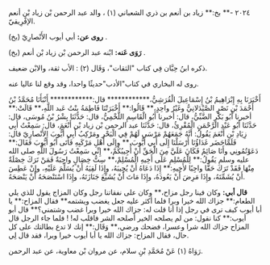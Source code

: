 ٢٠٢٤ -** بخ:** زياد بن أنعم بن ذري الشعباني (١) ، والد عبد الرحمن بْن زياد بْن أنعم الإفْرِيقيّ.

**روى عن:** أبي أيوب الأَنْصارِيّ (بخ) .

**رَوَى عَنه:** ابْنه عبد الرحمن بْن زياد بْن أنعم (بخ) .

ذكره ابنُ حِبَّان فِي كتاب "الثقات"، وَقَال (٢) : الأب ثقة، والابْن ضعيف.

روى له البخاري في كتاب"الأدب"حديثًا واحدا، وقد وقع لنا عاليا عنه.

أَخْبَرَنَا بِهِ إِبْرَاهِيمُ بْنُ إِسْمَاعِيلَ الْقُرَشِيُّ،************ قال:************ أَنْبَأَنَا مُحَمَّدُ بْنُ أَحْمَدَ بْنِ نَصْرٍ الصَّيْدَلانِيُّ وغَيْرُ واحِدٍ،** قَالُوا:** أَخْبَرَتْنَا فَاطِمَةُ بِنْتُ عَبد اللَّهِ،** قَالَتْ:** أخبرنا أَبُو بَكْرٍ الضَّبِّيُّ، قال: أخبرنا أَبُو الْقَاسِمِ اللَّخْمِيُّ، قال: حَدَّثَنَا بِشْرُ بْنُ مُوسَى، قال: حَدَّثَنَا أَبُو عَبْدِ الرَّحْمَنِ الْمُقْرِئُ، قال: حَدَّثَنَا عبد الرحمن بْن زياد بْن أَنْعَمَ، قال: سَمِعْتُ أَبِي زِيَادِ بْنِ أَنْعَمَ يَقُولُ: أَنَّهُ جَمَعَهُمْ مَرْسَى لَهُمْ فِي الْبَحْرِ ومَرْكِبُ أَبِي أَيُّوبَ الأَنْصارِيّ قال: فَلَمَّاحَضَر غَدَاؤُنَا أَرْسَلْنَا إِلَى أَبِي أَيُّوبَ،** وإِلَى أَهْلِ مَرْكَبِهِ فَأَتَى أَبُو أَيُّوبَ فَقَالَ:** دَعَوْتُمُونِي وأَنَا صَائِمٌ فَكَانَ عَلَيَّ مِنَ الْحَقِّ أَنْ أُجِيبُكُمْ،** إِنِّي سَمِعْتُ رَسُولَ اللَّهِ صلى الله عليه وسلم يَقُولُ:** لِلْمُسْلِمِ عَلَى أَخِيهِ الْمُسْلِمْ،** سِتُّ خِصَالٍ واجِبَةٌ فَمَنْ تَرَكَ خِصْلَةٌ مِنْهَا فَقَدْ تَرَكَ حَقًّا واجِبًا لأَخِيهِ:** إِذَا دَعَاهُ أَنْ يُجِيبَهُ، وإِذَا لَقِيَهُ أَنْ يُسَلِّمَ عَلَيْهِ، وإِنْ عَطِسَ أَنْ يُشَمِّتَهُ، وإِذَا مَرِضَ أَنْ يَعُودَهُ، وإِذَا مَاتَ أَنْ يُشَيِّعَ جَنَازَتَهُ، وإِذَا اسْتَنْصَحَهُ أَنْ يَنْصَحَهُ.

**قال أبي:** وكان فينا رجل مزاح،** وكان على نفقاتنا رجل وكان المزاج يقول للذي يلي الطعام:** جزاك الله خيرا وبرا فلما أكثر عليه جعل يغضب ويشتمه** فقال المزاح:** يا أبا أيوب كيف ترى في رجل إذا أنا قلت له: جزاك الله خيرا وبرا غضب وشتمني؟** قال أبو أيوب:** كنا نقول: من لم يصلحه الخير أصلحه الشر فاقلب له! ! فلما جاء الرجل قال المزاح جزاك الله شرا وعسرا، فضحك ورضي،** وَقَال:** إنك لا تدع بطالتك على كل حال، فقال المزاح: جزاك الله يا أبا أيوب خيرا وبرا، فقد قال لِي.

رَوَاهُ (١) عَنْ مُحَمَّدِ بْنِ سلام، عن مروان بْن معاوية، عن عبد الرحمن.
